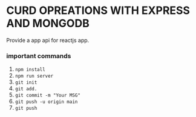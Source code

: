 # CURD OPREATIONS WITH EXPRESS AND MONGODB
Provide a app api for reactjs app.

### important commands

1. `npm install`
2. `npm run server`
3. `git init`
4. `git add.`
5. `git commit -m "Your MSG"`
6. `git push -u origin main`
7. `git push`